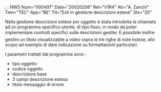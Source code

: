  :  : NWS Num="000497" Date="20020206" Rel="V1R4" Atr="A. Zanchi" Tem="TEC" App="B£" Tit="Exit in gestione descrizioni estese" Sts="20"

Nella gestione descrizioni estese per oggetto è stata introdotta la chiamata ad un programma specifico utente, di tipo fisso, in modo da poter implementare controlli specifici sulle descrizioni gestite. E possibile inoltre gestire un titolo visualizzabile a video sopra le tre righe di note estese, allo scopo ad esempio di dare indicazione su formattazioni particolari.

I parametri trattati dal programma sono : 
-  tipo oggetto
-  codice oggetto
-  descrizione base
-  3 campi descrizione estesa
-  titolo
messaggio di errore


